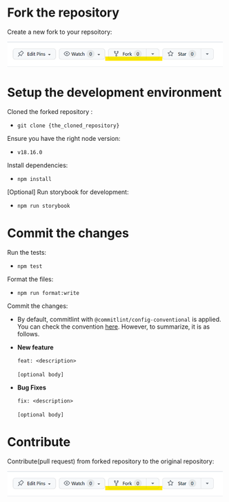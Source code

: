 # Fork the repository

Create a new fork to your repsoitory:

<img src="./assets/contributing/fork.png" alt="repository fork button" width='500'/>

# Setup the development environment

Cloned the forked repository :

- `git clone {the_cloned_repository}`

Ensure you have the right node version:

- `v18.16.0`

Install dependencies:

- `npm install`

[Optional] Run storybook for development:

- `npm run storybook`

# Commit the changes

Run the tests:

- `npm test`

Format the files:

- `npm run format:write`

Commit the changes:

- By default, commitlint with `@commitlint/config-conventional` is applied. You can check the convention [here](https://github.com/conventional-changelog/commitlint/tree/master/@commitlint/config-conventional#type-enum). However, to summarize, it is as follows.

* **New feature**

  ```
  feat: <description>

  [optional body]
  ```

* **Bug Fixes**

  ```
  fix: <description>

  [optional body]
  ```

# Contribute

Contribute(pull request) from forked repository to the original repository:

<img src="./assets/contributing/fork.png" alt="repository fork button" width='500'/>
